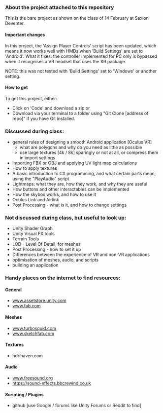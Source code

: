 ### About the project attached to this repository
This is the bare project as shown on the class of 14 February at Saxion Deventer. 

#### Important changes
In this project, the 'Assign Player Controls' script has been updated, which means it now works well with HMDs when 'Build Settings' are set to 'Android'.
What it fixes: the controller implemented for PC only is bypassed when it recognises a VR headset that uses the XR package.

NOTE: this was not tested with 'Build Settings' set to 'Windows' or another setting.

#### How to get
To get this project, either:
- Click on 'Code' and download a zip
or
- Download via your terminal to a folder using "Git Clone [address of repo]" if you have Git installed.

### Discussed during class:
- general rules of designing a smooth Android application [Oculus VR]
  - what are polygons and why do you need as little as possible
  - use large textures [4k / 8k] sparingly or not at all, or compress them in import settings
- importing FBX or OBJ and applying UV light map calculations
- How to apply textures
- A basic introduction to C# programming, and what certain parts mean, using the "PlayAudio" script
- Lightmaps: what they are, how they work, and why they are useful
- How buttons and other interactables can be implemented
- How the skybox works, and how to use it
- Oculus Link and Airlink
- Post Processing - what is it, and how to change settings

### Not discussed during class, but useful to look up:
- Unity Shader Graph
- Unity Visual FX tools
- Terrain Tools
- LOD - Level Of Detail, for meshes
- Post Processing - how to set it up
- Differences between the experience of VR and non-VR applications
- optimisation of meshes, audio, and scripts
- building an application

### Handy places on the internet to find resources:

#### General
- www.assetstore.unity.com
- www.fab.com

#### Meshes
- www.turbosquid.com
- www.sketchfab.com

#### Textures
- hdrihaven.com

#### Audio
- www.freesound.org
- https://sound-effects.bbcrewind.co.uk

#### Scripting / Plugins
- github [use Google / forums like Unity Forums or Reddit to find]
